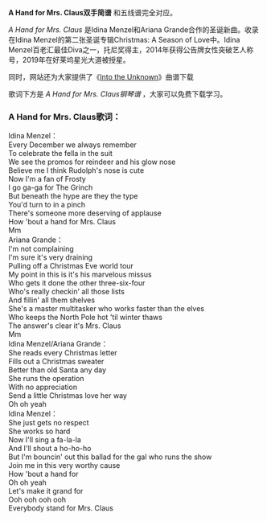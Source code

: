 

**A Hand for Mrs. Claus双手简谱** 和五线谱完全对应。

_A Hand for Mrs. Claus_ 是Idina Menzel和Ariana Grande合作的圣诞新曲。收录在Idina
Menzel的第二张圣诞专辑Christmas: A Season of Love中。Idina
Menzel百老汇最佳Diva之一，托尼奖得主，2014年获得公告牌女性突破艺人称号，2019年在好莱坞星光大道被授星。

同时，网站还为大家提供了《[Into the Unknown](Music-10986-Into-the-Unknown-冰雪奇缘2OST.html
"Into the Unknown")》曲谱下载

歌词下方是 _A Hand for Mrs. Claus钢琴谱_ ，大家可以免费下载学习。

### A Hand for Mrs. Claus歌词：

Idina Menzel：  
Every December we always remember  
To celebrate the fella in the suit  
We see the promos for reindeer and his glow nose  
Believe me I think Rudolph's nose is cute  
Now I'm a fan of Frosty  
I go ga-ga for The Grinch  
But beneath the hype are they the type  
You'd turn to in a pinch  
There's someone more deserving of applause  
How 'bout a hand for Mrs. Claus  
Mm  
Ariana Grande：  
I'm not complaining  
I'm sure it's very draining  
Pulling off a Christmas Eve world tour  
My point in this is it's his marvelous missus  
Who gets it done the other three-six-four  
Who's really checkin' all those lists  
And fillin' all them shelves  
She's a master multitasker who works faster than the elves  
Who keeps the North Pole hot 'til winter thaws  
The answer's clear it's Mrs. Claus  
Mm  
Idina Menzel/Ariana Grande：  
She reads every Christmas letter  
Fills out a Christmas sweater  
Better than old Santa any day  
She runs the operation  
With no appreciation  
Send a little Christmas love her way  
Oh oh yeah  
Idina Menzel：  
She just gets no respect  
She works so hard  
Now I'll sing a fa-la-la  
And I'll shout a ho-ho-ho  
But I'm bouncin' out this ballad for the gal who runs the show  
Join me in this very worthy cause  
How 'bout a hand for  
Oh oh yeah  
Let's make it grand for  
Ooh ooh ooh ooh  
Everybody stand for Mrs. Claus

